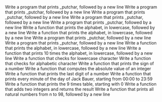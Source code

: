 Write a program that prints _putchar, followed by a new line
Write a program that prints _putchar, followed by a new line
Write a program that prints _putchar, followed by a new line
Write a program that prints _putchar, followed by a new line
Write a program that prints _putchar, followed by a new line
Write a function that prints the alphabet, in lowercase, followed by a new line
Write a function that prints the alphabet, in lowercase, followed by a new line
Write a program that prints _putchar, followed by a new line
Write a program that prints _putchar, followed by a new line
Write a function that prints the alphabet, in lowercase, followed by a new line
Write a function that prints 10 times the alphabet, in lowercase, followed by a new line
Write a function that checks for lowercase character
Write a function that checks for alphabetic character
Write a function that prints the sign of a number
Write a function that computes the absolute value of an integer
Write a function that prints the last digit of a number
Write a function that prints every minute of the day of Jack Bauer, starting from 00:00 to 23:59
Write a function that prints the 9 times table, starting with 0
Write a function that adds two integers and returns the result
Write a function that prints all natural numbers from n to 98, followed by a new line
